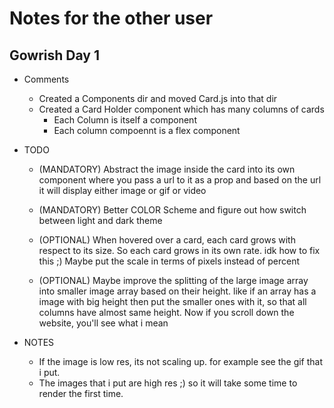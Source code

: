 # Notes for the other user

## Gowrish Day 1

- Comments
    - Created a Components dir and moved Card.js into that dir
    - Created a Card Holder component which has many columns of cards
        - Each Column is itself a component
        - Each column compoennt is a flex component

- TODO
    - (MANDATORY) Abstract the image inside the card into its own component where you pass a url to it as a prop
        and based on the url it will display either image or gif or video

    - (MANDATORY) Better COLOR Scheme and figure out how switch between light and dark theme

    - (OPTIONAL) When hovered over a card, each card grows with respect to its size. So each card grows in its 
        own rate. idk how to fix this ;) Maybe put the scale in terms of pixels instead of percent

    - (OPTIONAL) Maybe improve the splitting of the large image array into smaller image array based on their
        height. like if an array has a image with big height then put the smaller ones with it, so
        that all columns have almost same height. Now if you scroll down the website, you'll see
        what i mean

- NOTES
    - If the image is low res, its not scaling up. for example see the gif that i put.
    - The images that i put are high res ;) so it will take some time to render the first time.
